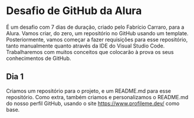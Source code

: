 # Desafio de GitHub da Alura

É um desafio com 7 dias de duração, criado pelo Fabrício Carraro, para a Alura.
Vamos criar, do zero, um repositório no GitHub usando um template. Posteriormente, vamos começar a fazer requisições para esse repositório, tanto manualmente quanto através da IDE do Visual Studio Code. 
Trabalharemos com muitos conceitos que colocarão à prova os seus conhecimentos de GitHub.

## Dia 1
Criamos um repositório para o projeto, e um README.md para esse repositório.
Como extra, também criamos e personalizamos o README.md do nosso perfil GitHub, usando o site https://www.profileme.dev/ como base.
